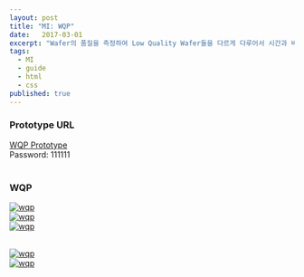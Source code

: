 ```yaml
---
layout: post
title: "MI: WQP"
date:   2017-03-01
excerpt: "Wafer의 품질을 측정하여 Low Quality Wafer들을 다르게 다루어서 시간과 비용을 절약하게 해주는 제품"
tags:
  - MI
  - guide
  - html
  - css
published: true
---
```


<!-- 
https://wiki.bistel.com:8443/pages/viewpage.action?pageId=47159530
https://wiki.bistel.com:8443/pages/viewpage.action?pageId=51579760
https://wiki.bistel.com:8443/display/PMD/WQP+functional+requirement+details+in+Korean
-->

<!--
**Watch out!** 
WQP(Wafer Quality Predictor): Process의 상태가 Quality에 영향을 준다고 했을때, WQP는 이론을 기반으로 Wafer의 품질을 측정하여 "Low Quality" Wafer들을 다르게 다루어서 시간과 비용을 절약하게 해주는 제품
{: .notice}
-->

### Prototype URL

<a href="http://qwgfvw.axshare.com">WQP Prototype</a>
<br>
Password: 111111
<br>
<br>

### WQP

<a href="{{ site.url }}/images/works/20160801/image-1.jpg"><img src="{{ site.url }}/images/works/20160801/image-1.jpg" alt="wqp"></a>
<br>
<a href="{{ site.url }}/images/works/20160801/image-2.jpg"><img src="{{ site.url }}/images/works/20160801/image-2.jpg" alt="wqp"></a>
<br>
<a href="{{ site.url }}/images/works/20160801/image-3.jpg"><img src="{{ site.url }}/images/works/20160801/image-3.jpg" alt="wqp"></a>
<!--
<br>
<a href="{{ site.url }}/images/works/20160801/image-4.jpg"><img src="{{ site.url }}/images/works/20160801/image-4.jpg" alt="wqp"></a>
<br>
<a href="{{ site.url }}/images/works/20160801/image-5.jpg"><img src="{{ site.url }}/images/works/20160801/image-5.jpg" alt="wqp"></a>
-->
<br>
<a href="{{ site.url }}/images/works/20160801/image-6.jpg"><img src="{{ site.url }}/images/works/20160801/image-6.jpg" alt="wqp"></a>
<br>
<a href="{{ site.url }}/images/works/20160801/image-7.jpg"><img src="{{ site.url }}/images/works/20160801/image-7.jpg" alt="wqp"></a>